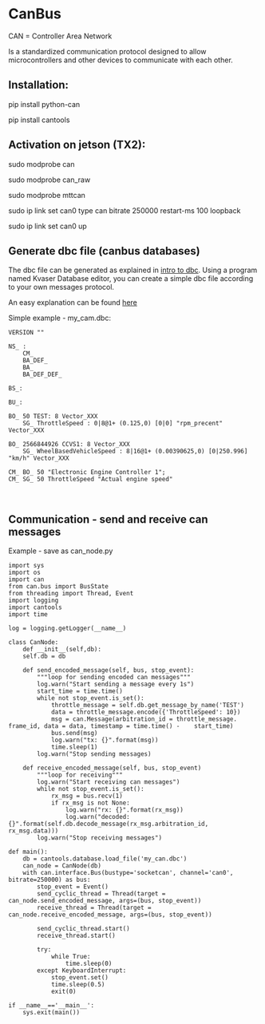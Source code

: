 # CanBus
CAN = Controller Area Network

Is a standardized communication protocol designed to allow microcontrollers and other devices to communicate with each other.
&nbsp;

## Installation:

pip install python-can

pip install cantools
&nbsp;
&nbsp;

## Activation on jetson (TX2):
sudo modprobe can

sudo modprobe can_raw

sudo modprobe mttcan

sudo ip link set can0 type can bitrate 250000 restart-ms 100 loopback

sudo ip link set can0 up
&nbsp;
&nbsp;

## Generate dbc file (canbus databases)
The dbc file can be generated as explained in [intro to dbc](https://www.csselectronics.com/screen/page/can-dbc-file-database-intro/language/en).
Using a program named Kvaser Database editor, you can create a simple dbc file according to your own messages protocol. 

An easy explanation can be found [here](https://www.youtube.com/watch?v=mAL1Xo2G9-4)

Simple example - my_cam.dbc:
```
VERSION ""

NS_ :
    CM_
    BA_DEF_
    BA_
    BA_DEF_DEF_

BS_:

BU_:

BO_ 50 TEST: 8 Vector_XXX
    SG_ ThrottleSpeed : 0|8@1+ (0.125,0) [0|0] "rpm_precent" Vector_XXX

BO_ 2566844926 CCVS1: 8 Vector_XXX
    SG_ WheelBasedVehicleSpeed : 8|16@1+ (0.00390625,0) [0|250.996] "km/h" Vector_XXX

CM_ BO_ 50 "Electronic Engine Controller 1";
CM_ SG_ 50 ThrottleSpeed "Actual engine speed"
```
&nbsp;
&nbsp;

## Communication - send and receive can messages
Example - save as can_node.py

```
import sys
import os
import can
from can.bus import BusState
from threading import Thread, Event
import logging
import cantools
import time

log = logging.getLogger(__name__)

class CanNode:
    def __init__(self,db):
    self.db = db

    def send_encoded_message(self, bus, stop_event):
        """loop for sending encoded can messages"""
        log.warn("Start sending a message every 1s")
        start_time = time.time()
        while not stop_event.is_set():
            throttle_message = self.db.get_message_by_name('TEST')
            data = throttle_message.encode({'ThrottleSpeed': 10})
            msg = can.Message(arbitration_id = throttle_message.    frame_id, data = data, timestamp = time.time() -    start_time)
            bus.send(msg)
            log.warn("tx: {}".format(msg))
            time.sleep(1)
        log.warn("Stop sending messages)

    def receive_encoded_message(self, bus, stop_event)
        """loop for receiving"""
        log.warn("Start receiving can messages")
        while not stop_event.is_set():
            rx_msg = bus.recv(1)
            if rx_msg is not None:
                log.warn("rx: {}".format(rx_msg))
                log.warn("decoded: {}".format(self.db.decode_message(rx_msg.arbitration_id, rx_msg.data)))
        log.warn("Stop receiving messages")

def main():
    db = cantools.database.load_file('my_can.dbc')
    can_node = CanNode(db)
    with can.interface.Bus(bustype='socketcan', channel='can0', bitrate=250000) as bus:
        stop_event = Event()
        send_cyclic_thread = Thread(target = can_node.send_encoded_message, args=(bus, stop_event))
        receive_thread = Thread(target = can_node.receive_encoded_message, args=(bus, stop_event))

        send_cyclic_thread.start()
        receive_thread.start()

        try:
            while True:
                time.sleep(0)
        except KeyboardInterrupt:
            stop_event.set()
            time.sleep(0.5)
            exit(0)

if __name__=='__main__':
    sys.exit(main())
        
```



